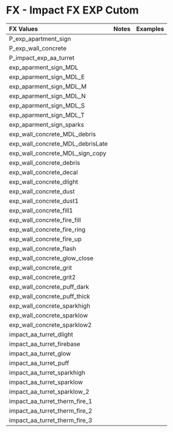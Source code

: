 # FX - Impact FX EXP Cutom

| FX Values | Notes | Examples |
| :--- | :--- | :--- |
| P\_exp\_apartment\_sign |  |  |
| P\_exp\_wall\_concrete |  |  |
| P\_impact\_exp\_aa\_turret |  |  |
| exp\_aparment\_sign\_MDL |  |  |
| exp\_aparment\_sign\_MDL\_E |  |  |
| exp\_aparment\_sign\_MDL\_M |  |  |
| exp\_aparment\_sign\_MDL\_N |  |  |
| exp\_aparment\_sign\_MDL\_S |  |  |
| exp\_aparment\_sign\_MDL\_T |  |  |
| exp\_aparment\_sign\_sparks |  |  |
| exp\_wall\_concrete\_MDL\_debris |  |  |
| exp\_wall\_concrete\_MDL\_debrisLate |  |  |
| exp\_wall\_concrete\_MDL\_sign\_copy |  |  |
| exp\_wall\_concrete\_debris |  |  |
| exp\_wall\_concrete\_decal |  |  |
| exp\_wall\_concrete\_dlight |  |  |
| exp\_wall\_concrete\_dust |  |  |
| exp\_wall\_concrete\_dust1 |  |  |
| exp\_wall\_concrete\_fill1 |  |  |
| exp\_wall\_concrete\_fire\_fill |  |  |
| exp\_wall\_concrete\_fire\_ring |  |  |
| exp\_wall\_concrete\_fire\_up |  |  |
| exp\_wall\_concrete\_flash |  |  |
| exp\_wall\_concrete\_glow\_close |  |  |
| exp\_wall\_concrete\_grit |  |  |
| exp\_wall\_concrete\_grit2 |  |  |
| exp\_wall\_concrete\_puff\_dark |  |  |
| exp\_wall\_concrete\_puff\_thick |  |  |
| exp\_wall\_concrete\_sparkhigh |  |  |
| exp\_wall\_concrete\_sparklow |  |  |
| exp\_wall\_concrete\_sparklow2 |  |  |
| impact\_aa\_turret\_dlight |  |  |
| impact\_aa\_turret\_firebase |  |  |
| impact\_aa\_turret\_glow |  |  |
| impact\_aa\_turret\_puff |  |  |
| impact\_aa\_turret\_sparkhigh |  |  |
| impact\_aa\_turret\_sparklow |  |  |
| impact\_aa\_turret\_sparklow\_2 |  |  |
| impact\_aa\_turret\_therm\_fire\_1 |  |  |
| impact\_aa\_turret\_therm\_fire\_2 |  |  |
| impact\_aa\_turret\_therm\_fire\_3 |  |  |

